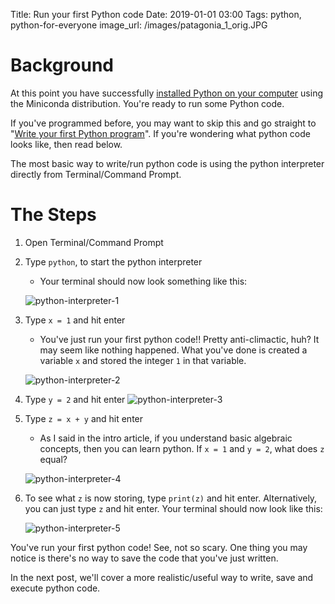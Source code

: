 Title: Run your first Python code
Date: 2019-01-01 03:00
Tags: python, python-for-everyone
image_url: /images/patagonia_1_orig.JPG

# Background
<!-- PELICAN_BEGIN_SUMMARY -->
At this point you have successfully [installed Python on your computer]({filename}install-python-on-your-computer.md) using the Miniconda distribution. You're ready to run some Python code.
<!-- PELICAN_END_SUMMARY -->

If you've programmed before, you may want to skip this and go straight to "[Write your first Python program]({filename}write-your-first-python-program.md)". If you're wondering what python code looks like, then read below.

The most basic way to write/run python code is using the python interpreter directly from Terminal/Command Prompt.

# The Steps

1. Open Terminal/Command Prompt
2. Type `python`, to start the python interpreter
    - Your terminal should now look something like this:

    ![python-interpreter-1]({static}images/run_first_python_interpreter_1.PNG)

3. Type `x = 1` and hit enter
    - You've just run your first python code!! Pretty anti-climactic, huh? It may seem like nothing happened. What you've done is created a variable `x` and stored the integer `1` in that variable.

    ![python-interpreter-2]({static}images/run_first_python_interpreter_2.PNG)

4. Type `y = 2` and hit enter
    ![python-interpreter-3]({static}images/run_first_python_interpreter_3.PNG)

5. Type `z = x + y` and hit enter
    - As I said in the intro article, if you understand basic algebraic concepts, then you can learn python. If `x = 1` and `y = 2`, what does `z` equal?

    ![python-interpreter-4]({static}images/run_first_python_interpreter_4.PNG)

6. To see what `z` is now storing, type `print(z)` and hit enter. Alternatively, you can just type `z` and hit enter. Your terminal should now look like this:

    ![python-interpreter-5]({static}images/run_first_python_interpreter_5.PNG)

You've run your first python code! See, not so scary. One thing you may notice is there's no way to save the code that you've just written.

In the next post, we'll cover a more realistic/useful way to write, save and execute python code.
